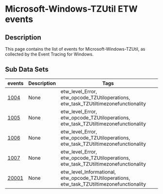# Microsoft-Windows-TZUtil ETW events

## Description
This page contains the list of events for Microsoft-Windows-TZUtil, as collected by the Event Tracing for Windows.

## Sub Data Sets
|events|Description|Tags|
|---|---|---|
|[1004](events/event-1004.md)|None|etw_level_Error, etw_opcode_TZUtiloperations, etw_task_TZUtiltimezonefunctionality|
|[1005](events/event-1005.md)|None|etw_level_Error, etw_opcode_TZUtiloperations, etw_task_TZUtiltimezonefunctionality|
|[1006](events/event-1006.md)|None|etw_level_Error, etw_opcode_TZUtiloperations, etw_task_TZUtiltimezonefunctionality|
|[1007](events/event-1007.md)|None|etw_level_Error, etw_opcode_TZUtiloperations, etw_task_TZUtiltimezonefunctionality|
|[20001](events/event-20001.md)|None|etw_level_Informational, etw_opcode_TZUtiloperations, etw_task_TZUtiltimezonefunctionality|
